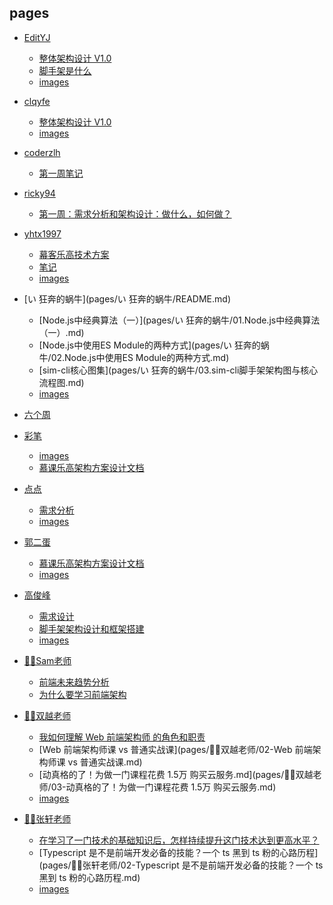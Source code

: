 
## pages

- [EditYJ](pages/EditYJ/README.md)

    - [整体架构设计 V1.0](pages/EditYJ/01-Week01-作业.md)
    - [脚手架是什么](pages/EditYJ/02-Week02-笔记-脚手架是什么.md)
    - [images]()
- [clqyfe](pages/clqyfe/README.md)

    - [整体架构设计 V1.0](pages/clqyfe/01-Week01-作业.md)
    - [images]()
- [coderzlh](pages/coderzlh/README.md)

    - [第一周笔记](pages/coderzlh/01-week01-note.md)
- [ricky94](pages/ricky94/README.md)

    - [第一周：需求分析和架构设计：做什么，如何做？](pages/ricky94/01-第一周.md)
- [yhtx1997](pages/yhtx1997/README.md)

    - [幕客乐高技术方案](pages/yhtx1997/01-第一周作业.md)
    - [笔记](pages/yhtx1997/01-第一周笔记.md)
    - [images]()
- [い 狂奔的蜗牛](pages/い 狂奔的蜗牛/README.md)

    - [Node.js中经典算法（一）](pages/い 狂奔的蜗牛/01.Node.js中经典算法（一）.md)
    - [Node.js中使用ES Module的两种方式](pages/い 狂奔的蜗牛/02.Node.js中使用ES Module的两种方式.md)
    - [sim-cli核心图集](pages/い 狂奔的蜗牛/03.sim-cli脚手架架构图与核心流程图.md)
    - [images]()
- [六个周](pages/六个周/README.md)

- [彩笔](pages/彩笔/README.md)

    - [images]()
    - [慕课乐高架构方案设计文档](pages/彩笔/作业-01-架构方案设计文档.md)
- [点点](pages/点点/README.md)

    - [需求分析](pages/点点/01-需求分析和架构设计.md)
    - [images]()
- [郭二蛋](pages/郭二蛋/README.md)

    - [慕课乐高架构方案设计文档](pages/郭二蛋/01-第一周笔记和作业.md)
    - [images]()
- [高俊峰](pages/高俊峰/README.md)

    - [需求设计](pages/高俊峰/01-第一周笔记和作业.md)
    - [脚手架架构设计和框架搭建](pages/高俊峰/02-第二周笔记和作业.md)
    - [images]()
- [👨‍🏫Sam老师](pages/👨‍🏫Sam老师/README.md)

    - [前端未来趋势分析](pages/👨‍🏫Sam老师/01-前端未来趋势分析.md)
    - [为什么要学习前端架构](pages/👨‍🏫Sam老师/02-博客2.md)
- [👨‍🏫双越老师](pages/👨‍🏫双越老师/README.md)

    - [我如何理解 Web 前端架构师 的角色和职责](pages/👨‍🏫双越老师/01-我如何理解Web前端架构师的角色和职责.md)
    - [Web 前端架构师课 vs 普通实战课](pages/👨‍🏫双越老师/02-Web 前端架构师课 vs 普通实战课.md)
    - [动真格的了！为做一门课程花费 1.5万 购买云服务.md](pages/👨‍🏫双越老师/03-动真格的了！为做一门课程花费 1.5万 购买云服务.md)
    - [images]()
- [👨‍🏫张轩老师](pages/👨‍🏫张轩老师/README.md)

    - [在学习了一门技术的基础知识后，怎样持续提升这门技术达到更高水平？](pages/👨‍🏫张轩老师/01-在学习了一门技术的基础知识后，怎样持续提升这门技术达到更高水平？.md)
    - [Typescript 是不是前端开发必备的技能？一个 ts 黑到 ts 粉的心路历程](pages/👨‍🏫张轩老师/02-Typescript 是不是前端开发必备的技能？一个 ts 黑到 ts 粉的心路历程.md)
    - [images]()